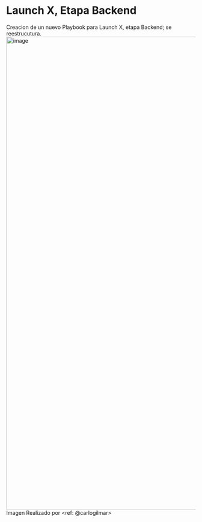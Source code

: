 # Launch X, Etapa Backend
Creacion de un nuevo Playbook para Launch X, etapa Backend; se reestrucutura.
<img width="1258" alt="image" src="https://user-images.githubusercontent.com/17634377/159150076-08acc144-733e-40f6-8b79-149fd7c8476e.png">
Imagen Realizado por <ref: @carlogilmar>
